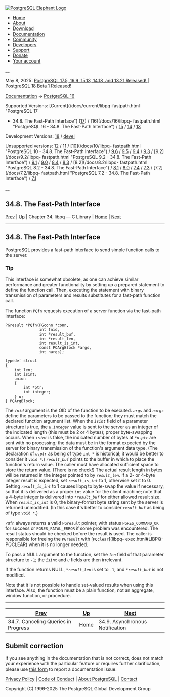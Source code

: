 [ ![PostgreSQL Elephant Logo](/media/img/about/press/elephant.png) ](/)

  * [Home](/ "Home")
  * [About](/about/ "About")
  * [Download](/download/ "Download")
  * [Documentation](/docs/ "Documentation")
  * [Community](/community/ "Community")
  * [Developers](/developer/ "Developers")
  * [Support](/support/ "Support")
  * [Donate](/about/donate/ "Donate")
  * [Your account](/account/ "Your account")

__

May 8, 2025: [ PostgreSQL 17.5, 16.9, 15.13, 14.18, and 13.21 Released! ](/about/news/postgresql-175-169-1513-1418-and-1321-released-3072/) | [ PostgreSQL 18 Beta 1 Released! ](/about/news/postgresql-18-beta-1-released-3070/)

[Documentation](/docs/ "Documentation") -> [PostgreSQL
16](/docs/16/index.html)

Supported Versions: [Current](/docs/current/libpq-fastpath.html "PostgreSQL 17
- 34.8. The Fast-Path Interface") ([17](/docs/17/libpq-fastpath.html
"PostgreSQL 17 - 34.8. The Fast-Path Interface")) / [16](/docs/16/libpq-
fastpath.html "PostgreSQL 16 - 34.8. The Fast-Path Interface") /
[15](/docs/15/libpq-fastpath.html "PostgreSQL 15 - 34.8. The Fast-Path
Interface") / [14](/docs/14/libpq-fastpath.html "PostgreSQL 14 - 34.8. The
Fast-Path Interface") / [13](/docs/13/libpq-fastpath.html "PostgreSQL 13 -
34.8. The Fast-Path Interface")

Development Versions: [18](/docs/18/libpq-fastpath.html "PostgreSQL 18 -
34.8. The Fast-Path Interface") / [devel](/docs/devel/libpq-fastpath.html
"PostgreSQL devel - 34.8. The Fast-Path Interface")

Unsupported versions: [12](/docs/12/libpq-fastpath.html "PostgreSQL 12 -
34.8. The Fast-Path Interface") / [11](/docs/11/libpq-fastpath.html
"PostgreSQL 11 - 34.8. The Fast-Path Interface") / [10](/docs/10/libpq-
fastpath.html "PostgreSQL 10 - 34.8. The Fast-Path Interface") /
[9.6](/docs/9.6/libpq-fastpath.html "PostgreSQL 9.6 - 34.8. The Fast-Path
Interface") / [9.5](/docs/9.5/libpq-fastpath.html "PostgreSQL 9.5 - 34.8. The
Fast-Path Interface") / [9.4](/docs/9.4/libpq-fastpath.html "PostgreSQL 9.4 -
34.8. The Fast-Path Interface") / [9.3](/docs/9.3/libpq-fastpath.html
"PostgreSQL 9.3 - 34.8. The Fast-Path Interface") / [9.2](/docs/9.2/libpq-
fastpath.html "PostgreSQL 9.2 - 34.8. The Fast-Path Interface") /
[9.1](/docs/9.1/libpq-fastpath.html "PostgreSQL 9.1 - 34.8. The Fast-Path
Interface") / [9.0](/docs/9.0/libpq-fastpath.html "PostgreSQL 9.0 - 34.8. The
Fast-Path Interface") / [8.4](/docs/8.4/libpq-fastpath.html "PostgreSQL 8.4 -
34.8. The Fast-Path Interface") / [8.3](/docs/8.3/libpq-fastpath.html
"PostgreSQL 8.3 - 34.8. The Fast-Path Interface") / [8.2](/docs/8.2/libpq-
fastpath.html "PostgreSQL 8.2 - 34.8. The Fast-Path Interface") /
[8.1](/docs/8.1/libpq-fastpath.html "PostgreSQL 8.1 - 34.8. The Fast-Path
Interface") / [8.0](/docs/8.0/libpq-fastpath.html "PostgreSQL 8.0 - 34.8. The
Fast-Path Interface") / [7.4](/docs/7.4/libpq-fastpath.html "PostgreSQL 7.4 -
34.8. The Fast-Path Interface") / [7.3](/docs/7.3/libpq-fastpath.html
"PostgreSQL 7.3 - 34.8. The Fast-Path Interface") / [7.2](/docs/7.2/libpq-
fastpath.html "PostgreSQL 7.2 - 34.8. The Fast-Path Interface") /
[7.1](/docs/7.1/libpq-fastpath.html "PostgreSQL 7.1 - 34.8. The Fast-Path
Interface")

__

34.8. The Fast-Path Interface  
---  
[Prev](libpq-cancel.html "34.7. Canceling Queries in Progress")  | [Up](libpq.html "Chapter 34. libpq — C Library") | Chapter 34. libpq — C Library | [Home](index.html "PostgreSQL 16.9 Documentation") |  [Next](libpq-notify.html "34.9. Asynchronous Notification")  
  
* * *

## 34.8. The Fast-Path Interface #

PostgreSQL provides a fast-path interface to send simple function calls to the
server.

### Tip

This interface is somewhat obsolete, as one can achieve similar performance
and greater functionality by setting up a prepared statement to define the
function call. Then, executing the statement with binary transmission of
parameters and results substitutes for a fast-path function call.

The function `PQfn` requests execution of a server function via the fast-path
interface:

    
    
    PGresult *PQfn(PGconn *conn,
                   int fnid,
                   int *result_buf,
                   int *result_len,
                   int result_is_int,
                   const PQArgBlock *args,
                   int nargs);
    
    typedef struct
    {
        int len;
        int isint;
        union
        {
            int *ptr;
            int integer;
        } u;
    } PQArgBlock;
    

The _`fnid`_ argument is the OID of the function to be executed. _`args`_ and
_`nargs`_ define the parameters to be passed to the function; they must match
the declared function argument list. When the _`isint`_ field of a parameter
structure is true, the _`u.integer`_ value is sent to the server as an integer
of the indicated length (this must be 2 or 4 bytes); proper byte-swapping
occurs. When _`isint`_ is false, the indicated number of bytes at _`*u.ptr`_
are sent with no processing; the data must be in the format expected by the
server for binary transmission of the function's argument data type. (The
declaration of _`u.ptr`_ as being of type `int *` is historical; it would be
better to consider it `void *`.) _`result_buf`_ points to the buffer in which
to place the function's return value. The caller must have allocated
sufficient space to store the return value. (There is no check!) The actual
result length in bytes will be returned in the integer pointed to by
_`result_len`_. If a 2- or 4-byte integer result is expected, set
_`result_is_int`_ to 1, otherwise set it to 0. Setting _`result_is_int`_ to 1
causes libpq to byte-swap the value if necessary, so that it is delivered as a
proper `int` value for the client machine; note that a 4-byte integer is
delivered into _`*result_buf`_ for either allowed result size. When
_`result_is_int`_ is 0, the binary-format byte string sent by the server is
returned unmodified. (In this case it's better to consider _`result_buf`_ as
being of type `void *`.)

`PQfn` always returns a valid `PGresult` pointer, with status
`PGRES_COMMAND_OK` for success or `PGRES_FATAL_ERROR` if some problem was
encountered. The result status should be checked before the result is used.
The caller is responsible for freeing the `PGresult` with [`PQclear`](libpq-
exec.html#LIBPQ-PQCLEAR) when it is no longer needed.

To pass a NULL argument to the function, set the _`len`_ field of that
parameter structure to `-1`; the _`isint`_ and _`u`_ fields are then
irrelevant.

If the function returns NULL, _`*result_len`_ is set to `-1`, and
_`*result_buf`_ is not modified.

Note that it is not possible to handle set-valued results when using this
interface. Also, the function must be a plain function, not an aggregate,
window function, or procedure.

* * *

[Prev](libpq-cancel.html "34.7. Canceling Queries in Progress")  | [Up](libpq.html "Chapter 34. libpq — C Library") |  [Next](libpq-notify.html "34.9. Asynchronous Notification")  
---|---|---  
34.7. Canceling Queries in Progress  | [Home](index.html "PostgreSQL 16.9 Documentation") |  34.9. Asynchronous Notification  
  
## Submit correction

If you see anything in the documentation that is not correct, does not match
your experience with the particular feature or requires further clarification,
please use [this form](/account/comments/new/16/libpq-fastpath.html/) to
report a documentation issue.

[Privacy Policy](/about/privacypolicy) | [Code of Conduct](/about/policies/coc/) | [About PostgreSQL](/about/) | [Contact](/about/contact/)  

Copyright (C) 1996-2025 The PostgreSQL Global Development Group

